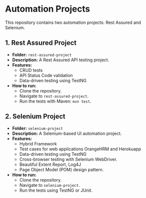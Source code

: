 # Automation Projects

This repository contains two automation projects: Rest Assured and Selenium.

## 1. Rest Assured Project
- **Folder:** `rest-assured-project`
- **Description:** A Rest Assured API testing project.
- **Features:**
  - CRUD tests
  - API Status Code validation
  - Data-driven testing using TestNG
- **How to run:**
  - Clone the repository.
  - Navigate to `rest-assured-project`.
  - Run the tests with Maven: `mvn test`.

## 2. Selenium Project
- **Folder:** `selenium-project`
- **Description:** A Selenium-based UI automation project.
- **Features:**
  - Hybrid Framework
  - Test cases for web applications OrangeHRM and Herokuapp
  - Data-driven testing using TestNG
  - Cross-browser testing with Selenium WebDriver.
  - Beautiful Extent Report, Log4J
  - Page Object Model (POM) design pattern.
- **How to run:**
  - Clone the repository.
  - Navigate to `selenium-project`.
  - Run the tests using TestNG or JUnit.
